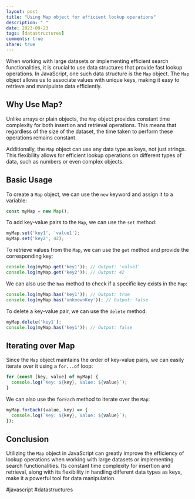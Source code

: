 ```yaml
---
layout: post
title: "Using Map object for efficient lookup operations"
description: " "
date: 2023-09-23
tags: [datastructures]
comments: true
share: true
---
```


When working with large datasets or implementing efficient search functionalities, it is crucial to use data structures that provide fast lookup operations. In JavaScript, one such data structure is the `Map` object. The `Map` object allows us to associate values with unique keys, making it easy to retrieve and manipulate data efficiently.

## Why Use Map?

Unlike arrays or plain objects, the `Map` object provides constant time complexity for both insertion and retrieval operations. This means that regardless of the size of the dataset, the time taken to perform these operations remains constant.

Additionally, the `Map` object can use any data type as keys, not just strings. This flexibility allows for efficient lookup operations on different types of data, such as numbers or even complex objects.

## Basic Usage

To create a `Map` object, we can use the `new` keyword and assign it to a variable:

```javascript
const myMap = new Map();
```

To add key-value pairs to the `Map`, we can use the `set` method:

```javascript
myMap.set('key1', 'value1');
myMap.set('key2', 42);
```

To retrieve values from the `Map`, we can use the `get` method and provide the corresponding key:

```javascript
console.log(myMap.get('key1')); // Output: 'value1'
console.log(myMap.get('key2')); // Output: 42
```

We can also use the `has` method to check if a specific key exists in the `Map`:

```javascript
console.log(myMap.has('key1')); // Output: true
console.log(myMap.has('unknownKey')); // Output: false
```

To delete a key-value pair, we can use the `delete` method:

```javascript
myMap.delete('key1');
console.log(myMap.has('key1')); // Output: false
```

## Iterating over Map

Since the `Map` object maintains the order of key-value pairs, we can easily iterate over it using a `for...of` loop:

```javascript
for (const [key, value] of myMap) {
  console.log(`Key: ${key}, Value: ${value}`);
}
```

We can also use the `forEach` method to iterate over the `Map`:

```javascript
myMap.forEach((value, key) => {
  console.log(`Key: ${key}, Value: ${value}`);
});
```

## Conclusion

Utilizing the `Map` object in JavaScript can greatly improve the efficiency of lookup operations when working with large datasets or implementing search functionalities. Its constant time complexity for insertion and retrieval, along with its flexibility in handling different data types as keys, make it a powerful tool for data manipulation.

#javascript #datastructures